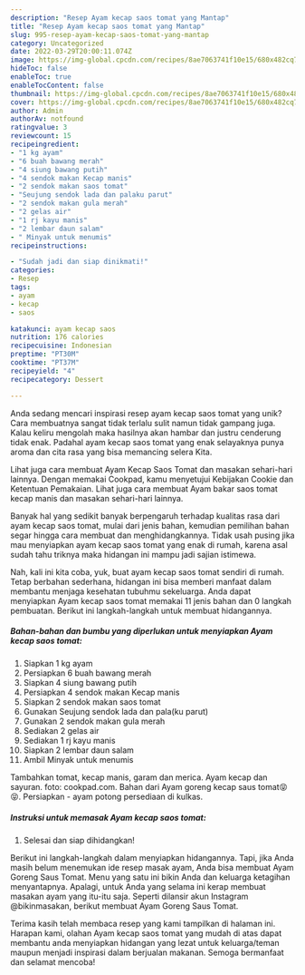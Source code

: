 ```yaml
---
description: "Resep Ayam kecap saos tomat yang Mantap"
title: "Resep Ayam kecap saos tomat yang Mantap"
slug: 995-resep-ayam-kecap-saos-tomat-yang-mantap
category: Uncategorized
date: 2022-03-29T20:00:11.074Z
image: https://img-global.cpcdn.com/recipes/8ae7063741f10e15/680x482cq70/ayam-kecap-saos-tomat-foto-resep-utama.jpg
hideToc: false
enableToc: true
enableTocContent: false
thumbnail: https://img-global.cpcdn.com/recipes/8ae7063741f10e15/680x482cq70/ayam-kecap-saos-tomat-foto-resep-utama.jpg
cover: https://img-global.cpcdn.com/recipes/8ae7063741f10e15/680x482cq70/ayam-kecap-saos-tomat-foto-resep-utama.jpg
author: Admin
authorAv: notfound
ratingvalue: 3
reviewcount: 15
recipeingredient:
- "1 kg ayam"
- "6 buah bawang merah"
- "4 siung bawang putih"
- "4 sendok makan Kecap manis"
- "2 sendok makan saos tomat"
- "Seujung sendok lada dan palaku parut"
- "2 sendok makan gula merah"
- "2 gelas air"
- "1 rj kayu manis"
- "2 lembar daun salam"
- " Minyak untuk menumis"
recipeinstructions:

- "Sudah jadi dan siap dinikmati!"
categories:
- Resep
tags:
- ayam
- kecap
- saos

katakunci: ayam kecap saos 
nutrition: 176 calories
recipecuisine: Indonesian
preptime: "PT30M"
cooktime: "PT37M"
recipeyield: "4"
recipecategory: Dessert

---
```





Anda sedang mencari inspirasi resep ayam kecap saos tomat yang unik? Cara membuatnya sangat tidak terlalu sulit namun tidak gampang juga. Kalau keliru mengolah maka hasilnya akan hambar dan justru cenderung tidak enak. Padahal ayam kecap saos tomat yang enak selayaknya punya aroma dan cita rasa yang bisa memancing selera Kita.





Lihat juga cara membuat Ayam Kecap Saos Tomat dan masakan sehari-hari lainnya. Dengan memakai Cookpad, kamu menyetujui Kebijakan Cookie dan Ketentuan Pemakaian. Lihat juga cara membuat Ayam bakar saos tomat kecap manis dan masakan sehari-hari lainnya.

Banyak hal yang sedikit banyak berpengaruh terhadap kualitas rasa dari ayam kecap saos tomat, mulai dari jenis bahan, kemudian pemilihan bahan segar hingga cara membuat dan menghidangkannya. Tidak usah pusing jika mau menyiapkan ayam kecap saos tomat yang enak di rumah, karena asal sudah tahu triknya maka hidangan ini mampu jadi sajian istimewa.






Nah, kali ini kita coba, yuk, buat ayam kecap saos tomat sendiri di rumah. Tetap berbahan sederhana, hidangan ini bisa memberi manfaat dalam membantu menjaga kesehatan tubuhmu sekeluarga. Anda dapat menyiapkan Ayam kecap saos tomat memakai 11 jenis bahan dan 0 langkah pembuatan. Berikut ini langkah-langkah untuk membuat hidangannya.

<!--inarticleads1-->

##### Bahan-bahan dan bumbu yang diperlukan untuk menyiapkan Ayam kecap saos tomat:

1. Siapkan 1 kg ayam
1. Persiapkan 6 buah bawang merah
1. Siapkan 4 siung bawang putih
1. Persiapkan 4 sendok makan Kecap manis
1. Siapkan 2 sendok makan saos tomat
1. Gunakan Seujung sendok lada dan pala(ku parut)
1. Gunakan 2 sendok makan gula merah
1. Sediakan 2 gelas air
1. Sediakan 1 rj kayu manis
1. Siapkan 2 lembar daun salam
1. Ambil  Minyak untuk menumis


Tambahkan tomat, kecap manis, garam dan merica. Ayam kecap dan sayuran. foto: cookpad.com. Bahan dari Ayam goreng kecap saus tomat😝😝. Persiapkan - ayam potong persediaan di kulkas. 

<!--inarticleads2-->

##### Instruksi untuk memasak Ayam kecap saos tomat:


1. Selesai dan siap dihidangkan!

Berikut ini langkah-langkah dalam menyiapkan hidangannya. Tapi, jika Anda masih belum menemukan ide resep masak ayam, Anda bisa membuat Ayam Goreng Saus Tomat. Menu yang satu ini bikin Anda dan keluarga ketagihan menyantapnya. Apalagi, untuk Anda yang selama ini kerap membuat masakan ayam yang itu-itu saja. Seperti dilansir akun Instagram @bikinmasakan, berikut membuat Ayam Goreng Saus Tomat. 

Terima kasih telah membaca resep yang kami tampilkan di halaman ini. Harapan kami, olahan Ayam kecap saos tomat yang mudah di atas dapat membantu anda menyiapkan hidangan yang lezat untuk keluarga/teman maupun menjadi inspirasi dalam berjualan makanan. Semoga bermanfaat dan selamat mencoba!
